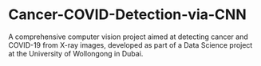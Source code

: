 # Cancer-COVID-Detection-via-CNN
A comprehensive computer vision project aimed at detecting cancer and COVID-19 from X-ray images, developed as part of a Data Science project at the University of Wollongong in Dubai.
